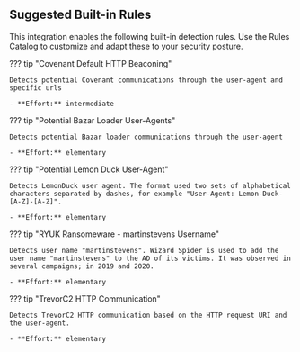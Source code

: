 ## Suggested Built-in Rules

This integration enables the following built-in detection rules. Use the Rules Catalog to customize and adapt these to your security posture.


??? tip "Covenant Default HTTP Beaconing"
    
    Detects potential Covenant communications through the user-agent and specific urls
    
    - **Effort:** intermediate

??? tip "Potential Bazar Loader User-Agents"
    
    Detects potential Bazar loader communications through the user-agent
    
    - **Effort:** elementary

??? tip "Potential Lemon Duck User-Agent"
    
    Detects LemonDuck user agent. The format used two sets of alphabetical characters separated by dashes, for example "User-Agent: Lemon-Duck-[A-Z]-[A-Z]".
    
    - **Effort:** elementary

??? tip "RYUK Ransomeware - martinstevens Username"
    
    Detects user name "martinstevens". Wizard Spider is used to add the user name "martinstevens" to the AD of its victims. It was observed in several campaigns; in 2019 and 2020.
    
    - **Effort:** elementary

??? tip "TrevorC2 HTTP Communication"
    
    Detects TrevorC2 HTTP communication based on the HTTP request URI and the user-agent. 
    
    - **Effort:** elementary
